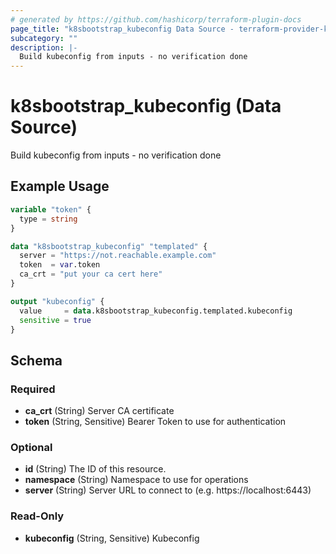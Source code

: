 ```yaml
---
# generated by https://github.com/hashicorp/terraform-plugin-docs
page_title: "k8sbootstrap_kubeconfig Data Source - terraform-provider-k8sbootstrap"
subcategory: ""
description: |-
  Build kubeconfig from inputs - no verification done
---
```


# k8sbootstrap_kubeconfig (Data Source)

Build kubeconfig from inputs - no verification done

## Example Usage

```terraform
variable "token" {
  type = string
}

data "k8sbootstrap_kubeconfig" "templated" {
  server = "https://not.reachable.example.com"
  token  = var.token
  ca_crt = "put your ca cert here"
}

output "kubeconfig" {
  value     = data.k8sbootstrap_kubeconfig.templated.kubeconfig
  sensitive = true
}
```

<!-- schema generated by tfplugindocs -->
## Schema

### Required

- **ca_crt** (String) Server CA certificate
- **token** (String, Sensitive) Bearer Token to use for authentication

### Optional

- **id** (String) The ID of this resource.
- **namespace** (String) Namespace to use for operations
- **server** (String) Server URL to connect to (e.g. https://localhost:6443)

### Read-Only

- **kubeconfig** (String, Sensitive) Kubeconfig


